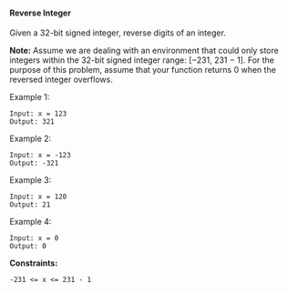 #### Reverse Integer

Given a 32-bit signed integer, reverse digits of an integer.

**Note:**
Assume we are dealing with an environment that could only store integers within the 32-bit signed integer range: [−231,  231 − 1]. For the purpose of this problem, assume that your function returns 0 when the reversed integer overflows.


Example 1:
```
Input: x = 123
Output: 321
```

Example 2:
```
Input: x = -123
Output: -321
```

Example 3:
```
Input: x = 120
Output: 21
```

Example 4:
```
Input: x = 0
Output: 0
```
 

**Constraints:**
```
-231 <= x <= 231 - 1
```